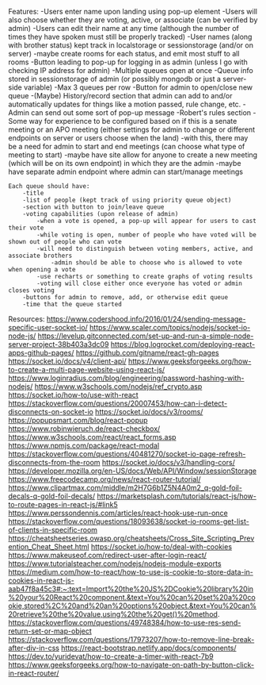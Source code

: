 Features:
	-Users enter name upon landing using pop-up element
		-Users will also choose whether they are voting, active, or associate (can be verified by admin)
	-Users can edit their name at any time (although the number of times they have spoken must still be properly tracked)
	-User names (along with brother status) kept track in localstorage or sessionstorage (and/or on server)
		-maybe create rooms for each status, and emit most stuff to all rooms
	-Button leading to pop-up for logging in as admin (unless I go with checking IP address for admin)
	-Multiple queues open at once
	-Queue info stored in sessionstorage of admin (or possibly mongodb or just a server-side variable)
	-Max 3 queues per row
	-Button for admin to open/close new queue
	-(Maybe) History/record section that admin can add to and/or automatically updates for things like a motion passed, rule change, etc.
	-Admin can send out some sort of pop-up message
	-Robert's rules section
	-Some way for experience to be configured based on if this is a senate meeting or an APO meeting (either settings for admin to change or different endpoints on server or users choose when the land)
		-with this, there may be a need for admin to start and end meetings (can choose what type of meeting to start)
			-maybe have site allow for anyone to create a new meeting (which will be on its own endpoint) in which they are the admin
		-maybe have separate admin endpoint where admin can start/manage meetings

	Each queue should have:
		-title
		-list of people (kept track of using priority queue object)
		-section with button to join/leave queue
		-voting capabilities (upon release of admin)
			-when a vote is opened, a pop-up will appear for users to cast their vote
			-while voting is open, number of people who have voted will be shown out of people who can vote
			-will need to distinguish between voting members, active, and associate brothers
				-admin should be able to choose who is allowed to vote when opening a vote
			-use recharts or something to create graphs of voting results
			-voting will close either once everyone has voted or admin closes voting
		-buttons for admin to remove, add, or otherwise edit queue
		-time that the queue started





Resources:
https://www.codershood.info/2016/01/24/sending-message-specific-user-socket-io/
https://www.scaler.com/topics/nodejs/socket-io-node-js/
https://levelup.gitconnected.com/set-up-and-run-a-simple-node-server-project-38b403a3dc09
https://blog.logrocket.com/deploying-react-apps-github-pages/
https://github.com/gitname/react-gh-pages
https://socket.io/docs/v4/client-api/
https://www.geeksforgeeks.org/how-to-create-a-multi-page-website-using-react-js/
https://www.loginradius.com/blog/engineering/password-hashing-with-nodejs/
https://www.w3schools.com/nodejs/ref_crypto.asp
https://socket.io/how-to/use-with-react
https://stackoverflow.com/questions/20007453/how-can-i-detect-disconnects-on-socket-io
https://socket.io/docs/v3/rooms/
https://popupsmart.com/blog/react-popup
https://www.robinwieruch.de/react-checkbox/
https://www.w3schools.com/react/react_forms.asp
https://www.npmjs.com/package/react-modal
https://stackoverflow.com/questions/40481270/socket-io-page-refresh-disconnects-from-the-room
https://socket.io/docs/v3/handling-cors/
https://developer.mozilla.org/en-US/docs/Web/API/Window/sessionStorage
https://www.freecodecamp.org/news/react-router-tutorial/
https://www.clipartmax.com/middle/m2H7G6b1Z5N4A0m2_q-gold-foil-decals-q-gold-foil-decals/
https://marketsplash.com/tutorials/react-js/how-to-route-pages-in-react-js/#link5
https://www.perssondennis.com/articles/react-hook-use-run-once
https://stackoverflow.com/questions/18093638/socket-io-rooms-get-list-of-clients-in-specific-room
https://cheatsheetseries.owasp.org/cheatsheets/Cross_Site_Scripting_Prevention_Cheat_Sheet.html
https://socket.io/how-to/deal-with-cookies
https://www.makeuseof.com/redirect-user-after-login-react/
https://www.tutorialsteacher.com/nodejs/nodejs-module-exports
https://medium.com/how-to-react/how-to-use-js-cookie-to-store-data-in-cookies-in-react-js-aab47f8a45c3#:~:text=Import%20the%20JS%2DCookie%20library%20in%20your%20React%20component.&text=You%20can%20set%20a%20cookie,stored%2C%20and%20an%20options%20object.&text=You%20can%20retrieve%20the%20value,using%20the%20get()%20method.
https://stackoverflow.com/questions/49748384/how-to-use-res-send-return-set-or-map-object
https://stackoverflow.com/questions/17973207/how-to-remove-line-break-after-div-in-css
https://react-bootstrap.netlify.app/docs/components/
https://dev.to/yuridevat/how-to-create-a-timer-with-react-7b9
https://www.geeksforgeeks.org/how-to-navigate-on-path-by-button-click-in-react-router/

